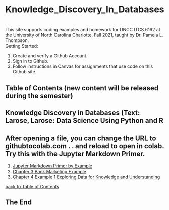 # Knowledge_Discovery_In_Databases
# 
This site supports coding examples and homework for UNCC ITCS 6162 at the University of North Carolina Charlotte, Fall 2021, taught by Dr. Pamela L. Thompson.<br>
Getting Started:<br>
1.  Create and verify a Github Account.<br>
2.  Sign in to Github.<br>
3.  Follow instructions in Canvas for assignments that use code on this Github site.<br>

<a name="toc"></a>
## Table of Contents  (new content will be released during the semester)
## Knowledge Discovery in Databases (Text: Larose, Larose: Data Science Using Python and R<br>
## After opening a file, you can change the URL to githubtocolab.com  . . and reload to open in colab. Try this with the Jupyter Markdown Primer.
1. <a href="https://github.com/profunccdata/Knowledge_Discovery_In_Databases/blob/main/Jupyter_Markdown_Primer.ipynb">Jupyter Markdown Primer by Example</a>
2. <a href="https://githubtocolab.com/profunccdata/Knowledge_Discovery_In_Databases/blob/main/Bank%20Marketing%20Data%20Preparation.ipynb">Chapter 3 Bank Marketing Example</a>
3. <a href="https://github.com/profunccdata/Knowledge_Discovery_In_Databases/blob/main/EDAIris.ipynb">Chapter 4 Example 1 Exploring Data for Knowledge and Understanding</a>

[ back to Table of Contents](#toc)
<br>

## The End
